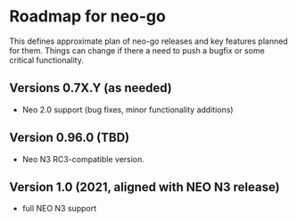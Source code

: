# Roadmap for neo-go

This defines approximate plan of neo-go releases and key features planned for
them. Things can change if there a need to push a bugfix or some critical
functionality.

## Versions 0.7X.Y (as needed)
* Neo 2.0 support (bug fixes, minor functionality additions)

## Version 0.96.0 (TBD)
* Neo N3 RC3-compatible version.

## Version 1.0 (2021, aligned with NEO N3 release)
* full NEO N3 support
